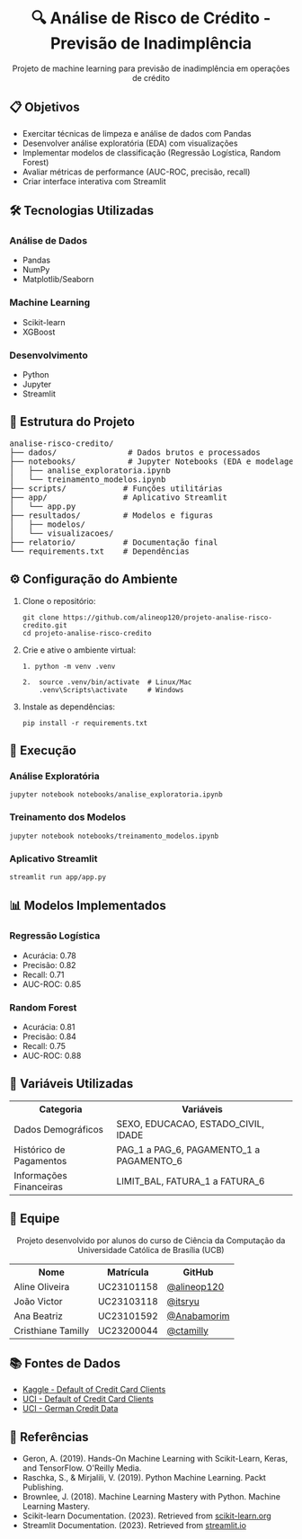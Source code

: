 <div align="center">
  <h1>🔍 Análise de Risco de Crédito - Previsão de Inadimplência</h1>
  <p>Projeto de machine learning para previsão de inadimplência em operações de crédito</p>
</div>

<h2>📋 Objetivos</h2>
<ul>
  <li>Exercitar técnicas de limpeza e análise de dados com Pandas</li>
  <li>Desenvolver análise exploratória (EDA) com visualizações</li>
  <li>Implementar modelos de classificação (Regressão Logística, Random Forest)</li>
  <li>Avaliar métricas de performance (AUC-ROC, precisão, recall)</li>
  <li>Criar interface interativa com Streamlit</li>
</ul>

<h2>🛠️ Tecnologias Utilizadas</h2>
<div class="tech-stack">
  <div class="tech-category">
    <div class="tech-icon">
      <h3>Análise de Dados</h3>
    </div>
    <ul>
      <li title="Pandas">
        <span>Pandas</span>
      </li>
      <li title="NumPy">
        <span>NumPy</span>
      </li>
      <li title="Visualização">
        <span>Matplotlib/Seaborn</span>
      </li>
    </ul>
  </div>
  
  <div class="tech-category">
    <div class="tech-icon">
      <h3>Machine Learning</h3>
    </div>
    <ul>
      <li title="Scikit-learn">
        <span>Scikit-learn</span>
      </li>
      <li title="XGBoost">
        <span>XGBoost</span>
      </li>
    </ul>
  </div>
  
  <div class="tech-category">
    <div class="tech-icon">
      <h3>Desenvolvimento</h3>
    </div>
    <ul>
      <li title="Python">
        <span>Python</span>
      </li>
      <li title="Jupyter">
        <span>Jupyter</span>
      </li>
      <li title="Streamlit">
        <span>Streamlit</span>
      </li>
    </ul>
  </div>
</div>


<h2>📁 Estrutura do Projeto</h2>
<pre>
analise-risco-credito/
├── dados/               # Dados brutos e processados
├── notebooks/           # Jupyter Notebooks (EDA e modelagem)
│   ├── analise_exploratoria.ipynb
│   └── treinamento_modelos.ipynb
├── scripts/            # Funções utilitárias
├── app/                # Aplicativo Streamlit
│   └── app.py
├── resultados/         # Modelos e figuras
│   ├── modelos/
│   └── visualizacoes/
├── relatorio/          # Documentação final
└── requirements.txt    # Dependências
</pre>

<h2>⚙️ Configuração do Ambiente</h2>
<ol>
  <li>Clone o repositório:
    <pre><code>git clone https://github.com/alineop120/projeto-analise-risco-credito.git
cd projeto-analise-risco-credito</code></pre>
  </li>
  <li>Crie e ative o ambiente virtual:
    <pre><code>1. python -m venv .venv<br>
2.  source .venv/bin/activate  # Linux/Mac
    .venv\Scripts\activate     # Windows</code></pre>
  </li>
  <li>Instale as dependências:
    <pre><code>pip install -r requirements.txt</code></pre>
  </li>
</ol>

<h2>🚀 Execução</h2>
<h3>Análise Exploratória</h3>
<pre><code>jupyter notebook notebooks/analise_exploratoria.ipynb</code></pre>

<h3>Treinamento dos Modelos</h3>
<pre><code>jupyter notebook notebooks/treinamento_modelos.ipynb</code></pre>

<h3>Aplicativo Streamlit</h3>
<pre><code>streamlit run app/app.py</code></pre>

<h2>📊 Modelos Implementados</h2>
<div class="model-grid">
  <div>
    <h3>Regressão Logística</h3>
    <ul>
      <li>Acurácia: 0.78</li>
      <li>Precisão: 0.82</li>
      <li>Recall: 0.71</li>
      <li>AUC-ROC: 0.85</li>
    </ul>
  </div>
  <div>
    <h3>Random Forest</h3>
    <ul>
      <li>Acurácia: 0.81</li>
      <li>Precisão: 0.84</li>
      <li>Recall: 0.75</li>
      <li>AUC-ROC: 0.88</li>
    </ul>
  </div>
</div>

<h2>📌 Variáveis Utilizadas</h2>
<div align="center">
    <table>
    <tr>
        <th>Categoria</th>
        <th>Variáveis</th>
    </tr>
    <tr>
        <td>Dados Demográficos</td>
        <td>SEXO, EDUCACAO, ESTADO_CIVIL, IDADE</td>
    </tr>
    <tr>
        <td>Histórico de Pagamentos</td>
        <td>PAG_1 a PAG_6, PAGAMENTO_1 a PAGAMENTO_6</td>
    </tr>
    <tr>
        <td>Informações Financeiras</td>
        <td>LIMIT_BAL, FATURA_1 a FATURA_6</td>
    </tr>
    </table>
</div>

<h2>👥 Equipe</h2>
<div align="center">
  <p>Projeto desenvolvido por alunos do curso de Ciência da Computação da Universidade Católica de Brasília (UCB)</p>
<table>
  <tr>
    <th>Nome</th>
    <th>Matrícula</th>
    <th>GitHub</th>
  </tr>
  <tr>
    <td>Aline Oliveira</td>
    <td>UC23101158</td>
    <td><a href="https://github.com/alineop120">@alineop120</a></td>
  </tr>
  <tr>
    <td>João Victor</td>
    <td>UC23103118</td>
    <td><a href="https://github.com/itsryu">@itsryu</a></td>
  </tr>
  <tr>
    <td>Ana Beatriz</td>
    <td>UC23101592</td>
    <td><a href="https://github.com/Anabamorim">@Anabamorim</a></td>
  </tr>
  <tr>
    <td>Cristhiane Tamilly</td>
    <td>UC23200044</td>
    <td><a href="https://github.com/ctamilly">@ctamilly</a></td>
  </tr>
</table>
</div>

<h2>📚 Fontes de Dados</h2>
<ul>
  <li><a href="https://www.kaggle.com/datasets/uciml/default-of-credit-card-clients-dataset">Kaggle - Default of Credit Card Clients</a></li>
  <li><a href="https://archive.ics.uci.edu/ml/datasets/default+of+credit+card+clients">UCI - Default of Credit Card Clients</a></li>
  <li><a href="https://archive.ics.uci.edu/ml/datasets/statlog+(german+credit+data)">UCI - German Credit Data</a></li>
</ul>

<h2>📄 Referências</h2>
<ul>
  <li>Geron, A. (2019). Hands-On Machine Learning with Scikit-Learn, Keras, and TensorFlow. O'Reilly Media.</li>
  <li>Raschka, S., & Mirjalili, V. (2019). Python Machine Learning. Packt Publishing.</li>
  <li>Brownlee, J. (2018). Machine Learning Mastery with Python. Machine Learning Mastery.</li>
  <li>Scikit-learn Documentation. (2023). Retrieved from <a href="https://scikit-learn.org/stable/">scikit-learn.org</a></li>
    <li>Streamlit Documentation. (2023). Retrieved from <a href="https://docs.streamlit.io/">streamlit.io</a></li>
</ul>